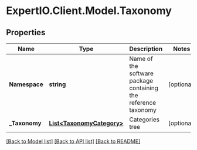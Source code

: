 
# ExpertIO.Client.Model.Taxonomy

## Properties

Name | Type | Description | Notes
------------ | ------------- | ------------- | -------------
**Namespace** | **string** | Name of the software package containing the reference taxonomy | [optional] 
**_Taxonomy** | [**List&lt;TaxonomyCategory&gt;**](TaxonomyCategory.md) | Categories tree | [optional] 

[[Back to Model list]](../README.md#documentation-for-models)
[[Back to API list]](../README.md#documentation-for-api-endpoints)
[[Back to README]](../README.md)

